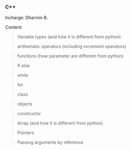 ### C++

Incharge: Dharmin B.

Content: 
> Variable types (and how it is different from python)

> arithematic operators (including increment operators)

> functions (how parameter are different from python)

> If else

> while

> for

> class

> objects

> constructor

> Array (and how it is different from python)

> Pointers

> Passing arguments by reference
